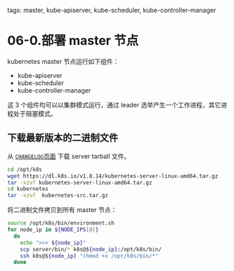 <!-- toc -->

tags: master, kube-apiserver, kube-scheduler, kube-controller-manager

# 06-0.部署 master 节点

kubernetes master 节点运行如下组件：

+ kube-apiserver
+ kube-scheduler
+ kube-controller-manager

这 3 个组件均可以以集群模式运行，通过 leader 选举产生一个工作进程，其它进程处于阻塞模式。

## 下载最新版本的二进制文件

从 [`CHANGELOG`页面](https://github.com/kubernetes/kubernetes/blob/master/CHANGELOG.md) 下载 server tarball 文件。

``` bash
cd /opt/k8s
wget https://dl.k8s.io/v1.8.14/kubernetes-server-linux-amd64.tar.gz
tar -xzvf kubernetes-server-linux-amd64.tar.gz
cd kubernetes
tar -xzvf  kubernetes-src.tar.gz
```

将二进制文件拷贝到所有 master 节点：

``` bash
source /opt/k8s/bin/environment.sh
for node_ip in ${NODE_IPS[@]}
  do
    echo ">>> ${node_ip}"
    scp server/bin/* k8s@${node_ip}:/opt/k8s/bin/
    ssh k8s@${node_ip} "chmod +x /opt/k8s/bin/*"
  done
```